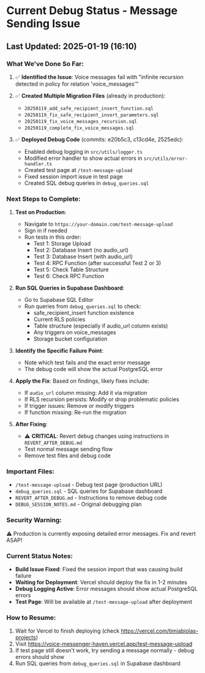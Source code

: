 # Current Debug Status - Message Sending Issue

## Last Updated: 2025-01-19 (16:10)

### What We've Done So Far:

1. ✅ **Identified the Issue**: Voice messages fail with "infinite recursion detected in policy for relation 'voice_messages'"

2. ✅ **Created Multiple Migration Files** (already in production):
   - `20250119_add_safe_recipient_insert_function.sql`
   - `20250119_fix_safe_recipient_insert_parameters.sql`
   - `20250119_fix_voice_messages_recursion.sql`
   - `20250119_complete_fix_voice_messages.sql`

3. ✅ **Deployed Debug Code** (commits: e20b5c3, c13cd4e, 2525edc):
   - Enabled debug logging in `src/utils/logger.ts`
   - Modified error handler to show actual errors in `src/utils/error-handler.ts`
   - Created test page at `/test-message-upload`
   - Fixed session import issue in test page
   - Created SQL debug queries in `debug_queries.sql`

### Next Steps to Complete:

1. **Test on Production**:
   - Navigate to `https://your-domain.com/test-message-upload`
   - Sign in if needed
   - Run tests in this order:
     - Test 1: Storage Upload
     - Test 2: Database Insert (no audio_url)
     - Test 3: Database Insert (with audio_url)
     - Test 4: RPC Function (after successful Test 2 or 3)
     - Test 5: Check Table Structure
     - Test 6: Check RPC Function

2. **Run SQL Queries in Supabase Dashboard**:
   - Go to Supabase SQL Editor
   - Run queries from `debug_queries.sql` to check:
     - safe_recipient_insert function existence
     - Current RLS policies
     - Table structure (especially if audio_url column exists)
     - Any triggers on voice_messages
     - Storage bucket configuration

3. **Identify the Specific Failure Point**:
   - Note which test fails and the exact error message
   - The debug code will show the actual PostgreSQL error

4. **Apply the Fix**:
   Based on findings, likely fixes include:
   - If `audio_url` column missing: Add it via migration
   - If RLS recursion persists: Modify or drop problematic policies
   - If trigger issues: Remove or modify triggers
   - If function missing: Re-run the migration

5. **After Fixing**:
   - ⚠️ **CRITICAL**: Revert debug changes using instructions in `REVERT_AFTER_DEBUG.md`
   - Test normal message sending flow
   - Remove test files and debug code

### Important Files:
- `/test-message-upload` - Debug test page (production URL)
- `debug_queries.sql` - SQL queries for Supabase dashboard
- `REVERT_AFTER_DEBUG.md` - Instructions to remove debug code
- `DEBUG_SESSION_NOTES.md` - Original debugging plan

### Security Warning:
⚠️ Production is currently exposing detailed error messages. Fix and revert ASAP!

### Current Status Notes:
- **Build Issue Fixed**: Fixed the session import that was causing build failure
- **Waiting for Deployment**: Vercel should deploy the fix in 1-2 minutes
- **Debug Logging Active**: Error messages should show actual PostgreSQL errors
- **Test Page**: Will be available at `/test-message-upload` after deployment

### How to Resume:
1. Wait for Vercel to finish deploying (check https://vercel.com/timiabiolas-projects)
2. Visit https://voice-messenger-haven.vercel.app/test-message-upload
3. If test page still doesn't work, try sending a message normally - debug errors should show
4. Run SQL queries from `debug_queries.sql` in Supabase dashboard